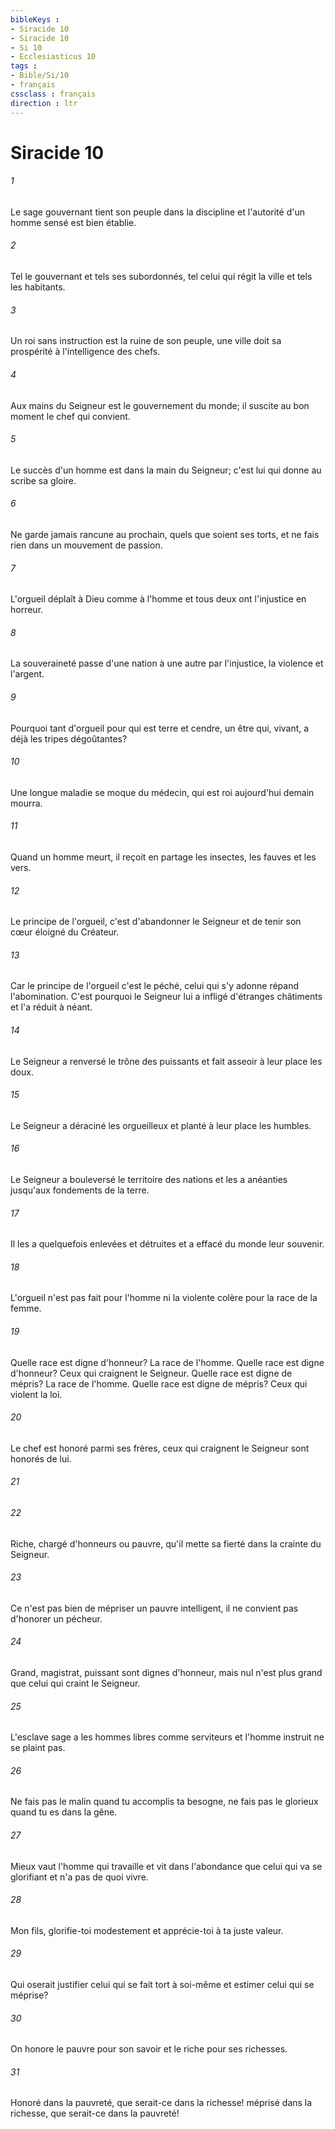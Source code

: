 ```yaml
---
bibleKeys : 
- Siracide 10
- Siracide 10
- Si 10
- Ecclesiasticus 10
tags : 
- Bible/Si/10
- français
cssclass : français
direction : ltr
---
```


# Siracide 10

###### 1
Le sage gouvernant tient son peuple dans la discipline et l'autorité d'un homme sensé est bien établie.
###### 2
Tel le gouvernant et tels ses subordonnés, tel celui qui régit la ville et tels les habitants.
###### 3
Un roi sans instruction est la ruine de son peuple, une ville doit sa prospérité à l'intelligence des chefs.
###### 4
Aux mains du Seigneur est le gouvernement du monde; il suscite au bon moment le chef qui convient.
###### 5
Le succès d'un homme est dans la main du Seigneur; c'est lui qui donne au scribe sa gloire.
###### 6
Ne garde jamais rancune au prochain, quels que soient ses torts, et ne fais rien dans un mouvement de passion.
###### 7
L'orgueil déplaît à Dieu comme à l'homme et tous deux ont l'injustice en horreur.
###### 8
La souveraineté passe d'une nation à une autre par l'injustice, la violence et l'argent.
###### 9
Pourquoi tant d'orgueil pour qui est terre et cendre, un être qui, vivant, a déjà les tripes dégoûtantes?
###### 10
Une longue maladie se moque du médecin, qui est roi aujourd'hui demain mourra.
###### 11
Quand un homme meurt, il reçoit en partage les insectes, les fauves et les vers.
###### 12
Le principe de l'orgueil, c'est d'abandonner le Seigneur et de tenir son cœur éloigné du Créateur.
###### 13
Car le principe de l'orgueil c'est le péché, celui qui s'y adonne répand l'abomination. C'est pourquoi le Seigneur lui a infligé d'étranges châtiments et l'a réduit à néant.
###### 14
Le Seigneur a renversé le trône des puissants et fait asseoir à leur place les doux.
###### 15
Le Seigneur a déraciné les orgueilleux et planté à leur place les humbles.
###### 16
Le Seigneur a bouleversé le territoire des nations et les a anéanties jusqu'aux fondements de la terre.
###### 17
Il les a quelquefois enlevées et détruites et a effacé du monde leur souvenir.
###### 18
L'orgueil n'est pas fait pour l'homme ni la violente colère pour la race de la femme.
###### 19
Quelle race est digne d'honneur? La race de l'homme. Quelle race est digne d'honneur? Ceux qui craignent le Seigneur. Quelle race est digne de mépris? La race de l'homme. Quelle race est digne de mépris? Ceux qui violent la loi.
###### 20
Le chef est honoré parmi ses frères, ceux qui craignent le Seigneur sont honorés de lui.
###### 21

###### 22
Riche, chargé d'honneurs ou pauvre, qu'il mette sa fierté dans la crainte du Seigneur.
###### 23
Ce n'est pas bien de mépriser un pauvre intelligent, il ne convient pas d'honorer un pécheur.
###### 24
Grand, magistrat, puissant sont dignes d'honneur, mais nul n'est plus grand que celui qui craint le Seigneur.
###### 25
L'esclave sage a les hommes libres comme serviteurs et l'homme instruit ne se plaint pas.
###### 26
Ne fais pas le malin quand tu accomplis ta besogne, ne fais pas le glorieux quand tu es dans la gêne.
###### 27
Mieux vaut l'homme qui travaille et vit dans l'abondance que celui qui va se glorifiant et n'a pas de quoi vivre.
###### 28
Mon fils, glorifie-toi modestement et apprécie-toi à ta juste valeur.
###### 29
Qui oserait justifier celui qui se fait tort à soi-même et estimer celui qui se méprise?
###### 30
On honore le pauvre pour son savoir et le riche pour ses richesses.
###### 31
Honoré dans la pauvreté, que serait-ce dans la richesse! méprisé dans la richesse, que serait-ce dans la pauvreté!
